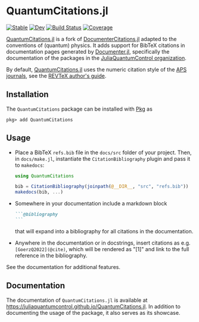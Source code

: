 # QuantumCitations.jl

[![Stable](https://img.shields.io/badge/docs-stable-blue.svg)](https://juliaquantumcontrol.github.io/QuantumCitations.jl/)
[![Dev](https://img.shields.io/badge/docs-dev-blue.svg)](https://juliaquantumcontrol.github.io/QuantumCitations.jl/dev)
[![Build Status](https://github.com/JuliaQuantumControl/QuantumCitations.jl/workflows/CI/badge.svg)](https://github.com/JuliaQuantumControl/QuantumCitations.jl/actions)
[![Coverage](https://codecov.io/gh/JuliaQuantumControl/QuantumCitations.jl/branch/master/graph/badge.svg)](https://codecov.io/gh/JuliaQuantumControl/QuantumCitations.jl)


[QuantumCitations.jl](https://github.com/JuliaQuantumControl/QuantumCitations.jl#quantumcitationsjl) is a fork of [DocumenterCitations.jl](https://github.com/ali-ramadhan/DocumenterCitations.jl) adapted to the conventions of (quantum) physics. It adds support for BibTeX citations in documentation pages generated by [Documenter.jl](https://github.com/JuliaDocs/Documenter.jl), specifically the documentation of the packages in the [JuliaQuantumControl organization](https://github.com/JuliaQuantumControl).

By default, [QuantumCitations.jl](https://github.com/JuliaQuantumControl/QuantumCitations.jl#quantumcitationsjl) uses the numeric citation style of the [APS journals](https://journals.aps.org), see the [REVTeX author's guide](https://www.ctan.org/tex-archive/macros/latex/contrib/revtex/auguide).


## Installation

The `QuantumCitations` package can be installed with [Pkg](https://pkgdocs.julialang.org/v1/) as

~~~
pkg> add QuantumCitations
~~~

## Usage

*   Place a BibTeX `refs.bib` file in the `docs/src` folder of your project.  Then, in `docs/make.jl`, instantiate the `CitationBibliography` plugin and pass it to `makedocs`:

    ```julia
    using QuantumCitations

    bib = CitationBibliography(joinpath(@__DIR__, "src", "refs.bib"))
    makedocs(bib, ...)
    ```

*   Somewhere in your documentation include a markdown block

    ~~~markdown
    ```@bibliography
    ```
    ~~~

    that will expand into a bibliography for all citations in the documentation.

*   Anywhere in the documentation or in docstrings, insert citations as e.g. `[GoerzQ2022](@cite)`, which will be rendered as "[1]" and link to the full reference in the bibliography.

See the documentation for additional features.

## Documentation

The documentation of `QuantumCitations.jl` is available at <https://juliaquantumcontrol.github.io/QuantumCitations.jl>. In addition to documenting the usage of the package, it also serves as its showcase.
